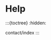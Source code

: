 # Help
:::{toctree}
:hidden:

contact/index
:::

<script src="https://giscus.app/client.js"
        data-repo="aariam/templaterepo"
        data-repo-id="R_kgDOJi8gRg"
        data-category="Releases"
        data-category-id="DIC_kwDOJi8gRs4CWomt"
        data-mapping="specific"
        data-term="FAQ"
        data-strict="1"
        data-reactions-enabled="1"
        data-emit-metadata="1"
        data-input-position="top"
        data-theme="https://cdn.jsdelivr.net/gh/AAriam/TemplateRepo@main/docs/website/source/_static/css/extensions/giscus.css"
        data-lang="en"
        data-loading="lazy"
        crossorigin="anonymous"
        async>
</script>